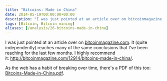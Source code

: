 ```yaml
---
title: "Bitcoins: Made in China"
date: 2014-05-19T00:00:00+00:00
description: "I was just pointed at an article over on bitcoinmagazine.com.  It (quite independently) reaches many of the same conclusions that I've been reaching for the last few months.  I highly recommend it"
tags: [Bitcoin, Bitcoin mining]
aliases: [/analysis/26-bitcoins-made-in-china]
---
```

I was just pointed at an article over on
[bitcoinmagazine.com](http://bitcoinmagazine.com).  It (quite
independently) reaches many of the same conclusions that I've been
reaching for the last few months.  I highly recommend
it: <http://bitcoinmagazine.com/12914/bitcoins-made-in-china/>.

As the web has a habit of breaking over time, there's a PDF of this too:
[Bitcoins-Made-in-China.pdf](./Bitcoins-Made-in-China.pdf).
